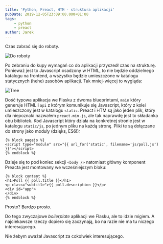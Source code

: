 ```yaml
---
title: 'Python, Preact, HTM - struktura aplikacji'
pubDate: 2019-12-05T23:09:00.000+01:00
tags:
    - python
    - preact
author: Jarek
---
```


Czas zabrać się do roboty.

![Do roboty](https://1.bp.blogspot.com/-ygrOJYZ3SVg/XeT2K8ylsaI/AAAAAAAAHHk/N9d2heJbUgca2eaZDPF8zUNsDZsyTpZFQCKgBGAsYHg/s800/IMG_0180.JPG)

Po zebraniu do kupy wymagań co do aplikacji przyszedł czas na strukturę. Ponieważ jest to Javascript osadzony w HTML, to nie będzie oddzielnego katalogu na frontend, a wszystko będzie umieszczone w katalogu statycznych (hehe) zasobów aplikacji. Tak mniej-więcej to wygląda:

![Tree](https://1.bp.blogspot.com/-8Hr07crdHJc/XeT2VQSzB9I/AAAAAAAAHHo/oZReUA30H0QA0-ecRy4lGe_OOcMavaJjACLcBGAsYHQ/s800/Zrzut%2Bekranu%2Bz%2B2019-12-02%2B12-30-48.png)

Dość typowa aplikacja we Flasku z dwoma blueprintami, `main` który generuje HTML i `api` z którym komunikuje się Javascript, który z kolei umieszczony jest w katalogu `static`. Preact i HTM są jako jeden plik, który dla niepoznaki nazwałem `preact.min.js`, ale tak naprawdę jest to składanka obu bibliotek. Kod Javascript który działa na konkretnej stronie jest w katalogu `static/js`, po jednym pliku na każdą stronę. Pliki te są dołączane do strony jako moduły (dzięks, ES6!):

```jinja-html
{% block pagejs %}
<script type="module" src="{{ url_for('static', filename='js/poll.js') }}"></script>
{% endblock %}
```

Dzieje się to pod koniec sekcji `<body />` natomiast główny komponent Preacta jest montowany we wcześniejszym bloku:

```jinja-html
{% block content %}
<h1>Poll {{ poll.title }}</h1>
<p class="subtitle">{{ poll.description }}</p>
<div id="app">
</div>
{% endblock %}
```

Prosto? Bardzo prosto.

Do tego zwyczajowe _boilerplate_ aplikacji we Flasku, ale to idzie migiem. A najciekawsze rzeczy dopiero się zaczynają, bo na razie nie ma tu niczego interesującego.

Nie żebym uważał Javascript za cokolwiek interesującego.
